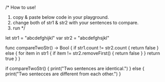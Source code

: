 /*
How to use!
1. copy & paste below code in your playground.
2. change both of str1 & str2 with your sentences to compare.
3. run
*/


let str1 = "abcdefghijkl"
var str2 = "abcdefghsjkl"

func compareTwoStr() -> Bool {
    if str1.count != str2.count {
        return false
    } else {
        for item in str1 {
            if item != str2.removeFirst() {
                return false
            }
        }
        return true
    }
}

if compareTwoStr() {
    print("Two sentences are identical.")
} else {
    print("Two sentecces are different from each other.")
}
